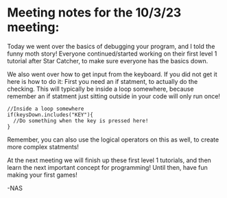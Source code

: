 # Meeting notes for the 10/3/23 meeting:

Today we went over the basics of debugging your program, and I told the funny moth story! Everyone continued/started working on their first level 1 tutorial after Star Catcher, to make sure everyone has the basics down. 

We also went over how to get input from the keyboard. If you did not get it here is how to do it:
First you need an if statment, to actually do the checking. This will typically be inside a loop somewhere, because remember an if statment just sitting outside in your code will only run once!

```
//Inside a loop somewhere
if(keysDown.includes("KEY"){
  //Do something when the key is pressed here!
}
```

Remember, you can also use the logical operators on this as well, to create more complex statments!

At the next meeting we will finish up these first level 1 tutorials, and then learn the next important concept for programming! Until then, have fun making your first games!

-NAS
